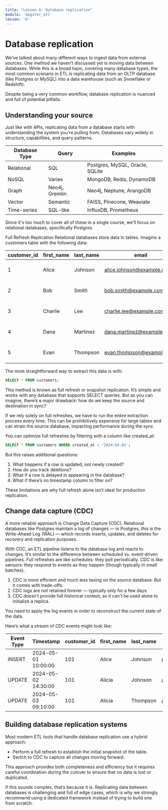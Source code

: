 ```yaml
---
title: "Lesson 6: Database replication"
module: 'dagster_etl'
lesson: '6'
---
```


# Database replication

We’ve talked about many different ways to ingest data from external sources. One method we haven’t discussed yet is moving data between databases. While this is a broad topic, covering many database types, the most common scenario in ETL is replicating data from an OLTP database (like Postgres or MySQL) into a data warehouse (such as Snowflake or Redshift).

Despite being a very common workflow, database replication is nuanced and full of potential pitfalls.

## Understanding your source
Just like with APIs, replicating data from a database starts with understanding the system you're pulling from. Databases vary widely in structure, capabilities, and query patterns.

| Database Type | Query | Examples |
| --- | --- | --- |
| Relational | SQL | Postgres, MySQL, Oracle, SQLite |
| NoSQL | Varies | MongoDB, Redis, DynamoDB |
| Graph | Neo4j, Gremlin | Neo4j, Neptune, ArangoDB |
| Vector | Semantic | FAISS, Pinecone, Weaviate |
| Time-series | SQL-like | InfluxDB, Prometheus |

Since it's too much to cover all of these in a single course, we’ll focus on relational databases, specifically Postgres.

Full Refresh Replication
Relational databases store data in tables. Imagine a customers table with the following data:

| customer_id | first_name | last_name | email                        | created_at          |
|-------------|------------|-----------|------------------------------|---------------------|
| 1           | Alice      | Johnson   | alice.johnson@example.com    | 2024-05-01 10:15:00 |
| 2           | Bob        | Smith     | bob.smith@example.com        | 2024-05-02 08:42:00 |
| 3           | Charlie    | Lee       | charlie.lee@example.com      | 2024-05-03 13:30:00 |
| 4           | Dana       | Martinez  | dana.martinez@example.com    | 2024-05-04 09:50:00 |
| 5           | Evan       | Thompson  | evan.thompson@example.com    | 2024-05-05 11:22:00 |

The most straightforward way to extract this data is with:

```sql
SELECT * FROM customers;
```

This method is known as full refresh or snapshot replication. It’s simple and works with any database that supports SELECT queries. But as you can imagine, there’s a major drawback: how do we keep the source and destination in sync?

If we rely solely on full refreshes, we have to run the entire extraction process every time. This can be prohibitively expensive for large tables and can strain the source database, impacting performance during the sync.

You can optimize full refreshes by filtering with a column like created_at:

```sql
SELECT * FROM customers WHERE created_at > '2024-05-01';
```

But this raises additional questions:

1. What happens if a row is updated, not newly created?
2. How do you track deletions?
3. What if a row is delayed in appearing in the database?
4. What if there’s no timestamp column to filter on?

These limitations are why full refresh alone isn’t ideal for production replication.

## Change data capture (CDC)

A more reliable approach is Change Data Capture (CDC). Relational databases like Postgres maintain a log of changes — in Postgres, this is the Write-Ahead Log (WAL) — which records inserts, updates, and deletes for recovery and replication purposes.

With CDC, an ETL pipeline listens to the database log and reacts to changes. It’s similar to the difference between scheduled vs. event-driven pipelines. Full refreshes are like schedules: they poll periodically. CDC is like sensors: they respond to events as they happen (though typically in small batches).

1. CDC is more efficient and much less taxing on the source database. But it comes with trade-offs:
2. CDC logs are not retained forever — typically only for a few days.
3. CDC doesn’t provide full historical context, so it can’t be used alone to initialize a replica.

You need to apply the log events in order to reconstruct the current state of the data.

Here’s what a stream of CDC events might look like:

| Event Type | Timestamp           | customer_id | first_name | last_name | email                       | created_at          |
|------------|---------------------|-------------|------------|-----------|-----------------------------|---------------------|
| INSERT     | 2024-05-01 10:00:00 | 101         | Alice      | Johnson   | alice.johnson@example.com   | 2024-05-01 10:00:00 |
| UPDATE     | 2024-05-02 14:30:00 | 101         | Alicia     | Johnson   | alice.johnson@example.com   | 2024-05-01 10:00:00 |
| UPDATE     | 2024-05-03 09:10:00 | 101         | Alicia     | Thompson  | alicia.thompson@example.com | 2024-05-01 10:00:00 |

## Building database replication systems

Most modern ETL tools that handle database replication use a hybrid approach:

* Perform a full refresh to establish the initial snapshot of the table.
* Switch to CDC to capture all changes moving forward.

This approach provides both completeness and efficiency but it requires careful coordination during the cutover to ensure that no data is lost or duplicated.

If this sounds complex, that’s because it is. Replicating data between databases is challenging and full of edge cases, which is why we strongly recommend using a dedicated framework instead of trying to build one from scratch.
